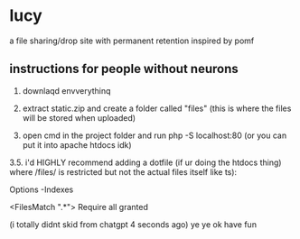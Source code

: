 # lucy
a file sharing/drop site with permanent retention inspired by pomf

## instructions for people without neurons
1. downlaqd envverythinq

2. extract static.zip and create a folder called "files" (this is where the files will be stored when uploaded)

3. open cmd in the project folder and run php -S localhost:80 (or you can put it into apache htdocs idk)

3.5. i'd HIGHLY recommend adding a dotfile (if ur doing the htdocs thing) where /files/ is restricted but not the actual files itself like ts):

Options -Indexes

<FilesMatch ".*">
    Require all granted
</FilesMatch>

(i totally didnt skid from chatgpt 4 seconds ago)
ye ye ok have fun
